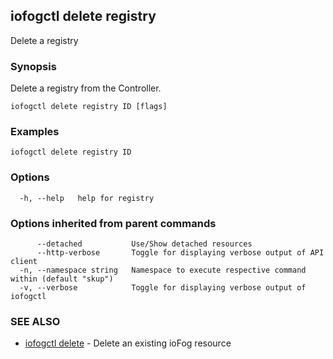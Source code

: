 ## iofogctl delete registry

Delete a registry

### Synopsis

Delete a registry from the Controller.

```
iofogctl delete registry ID [flags]
```

### Examples

```
iofogctl delete registry ID
```

### Options

```
  -h, --help   help for registry
```

### Options inherited from parent commands

```
      --detached           Use/Show detached resources
      --http-verbose       Toggle for displaying verbose output of API client
  -n, --namespace string   Namespace to execute respective command within (default "skup")
  -v, --verbose            Toggle for displaying verbose output of iofogctl
```

### SEE ALSO

* [iofogctl delete](iofogctl_delete.md)	 - Delete an existing ioFog resource


